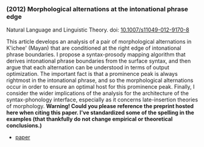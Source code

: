 ### (2012) Morphological alternations at the intonational phrase edge ###

Natural Language and Linguistic Theory. doi: [10.1007/s11049-012-9170-8](http://dx.doi.org/10.1007/s11049-012-9170-8)

This article develops an analysis of a pair of morphological alternations in K'ichee' (Mayan) that are conditioned at the right edge of intonational phrase boundaries. I propose a syntax-prosody mapping algorithm that derives intonational phrase boundaries from the surface syntax, and then argue that each alternation can be understood in terms of output optimization. The important fact is that a prominence peak is always rightmost in the intonational phrase, and so the morphological alternations occur in order to ensure an optimal host for this prominence peak. Finally, I consider the wider implications of the analysis for the architecture of the syntax-phonology interface, especially as it concerns late-insertion theories of morphology. **Warning! Could you please reference the preprint hosted here when citing this paper. I've standardized some of the spelling in the examples (that thankfully do not change empirical or theoretical conclusions.)**

+ [paper](/resources/papers/intonational.pdf)
